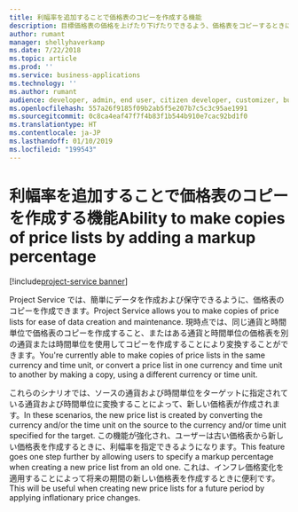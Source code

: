 ```yaml
---
title: 利幅率を追加することで価格表のコピーを作成する機能
description: 目標価格表の価格を上げたり下げたりできるよう、価格表をコピーするときに利幅率を追加します。
author: rumant
manager: shellyhaverkamp
ms.date: 7/22/2018
ms.topic: article
ms.prod: ''
ms.service: business-applications
ms.technology: ''
ms.author: rumant
audience: developer, admin, end user, citizen developer, customizer, business analyst, IT pro
ms.openlocfilehash: 557a26f9185f09b2ab5f5e207b7c5c3c95ae1991
ms.sourcegitcommit: 0c8ca4eaf47f7f4b83f1b544b910e7cac92bd1f0
ms.translationtype: HT
ms.contentlocale: ja-JP
ms.lasthandoff: 01/10/2019
ms.locfileid: "199543"
---
```

#  <a name="ability-to-make-copies-of-price-lists-by-adding-a-markup-percentage"></a><span data-ttu-id="d5675-103">利幅率を追加することで価格表のコピーを作成する機能</span><span class="sxs-lookup"><span data-stu-id="d5675-103">Ability to make copies of price lists by adding a markup percentage</span></span>

[!include[project-service banner](../../../includes/project-service.md)]




<span data-ttu-id="d5675-104">Project Service では、簡単にデータを作成および保守できるように、価格表のコピーを作成できます。</span><span class="sxs-lookup"><span data-stu-id="d5675-104">Project Service allows you to make copies of price lists for ease of data creation and maintenance.</span></span> <span data-ttu-id="d5675-105">現時点では、同じ通貨と時間単位で価格表のコピーを作成すること、またはある通貨と時間単位の価格表を別の通貨または時間単位を使用してコピーを作成することにより変換することができます。</span><span class="sxs-lookup"><span data-stu-id="d5675-105">You're currently able to make copies of price lists in the same currency and time unit, or convert a price list in one currency and time unit to another by making a copy, using a different currency or time unit.</span></span> 

<span data-ttu-id="d5675-106">これらのシナリオでは、ソースの通貨および時間単位をターゲットに指定されている通貨および時間単位に変換することによって、新しい価格表が作成されます。</span><span class="sxs-lookup"><span data-stu-id="d5675-106">In these scenarios, the new price list is created by converting the currency and/or the time unit on the source to the currency and/or time unit specified for the target.</span></span> <span data-ttu-id="d5675-107">この機能が強化され、ユーザーは古い価格表から新しい価格表を作成するときに、利幅率を指定できるようになります。</span><span class="sxs-lookup"><span data-stu-id="d5675-107">This feature goes one step further by allowing users to specify a markup percentage when creating a new price list from an old one.</span></span> <span data-ttu-id="d5675-108">これは、インフレ価格変化を適用することによって将来の期間の新しい価格表を作成するときに便利です。</span><span class="sxs-lookup"><span data-stu-id="d5675-108">This will be useful when creating new price lists for a future period by applying inflationary price changes.</span></span>
